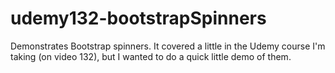 # udemy132-bootstrapSpinners
Demonstrates Bootstrap spinners. It covered a little in the Udemy course I'm taking (on video 132), but I wanted to do a quick little demo of them.
